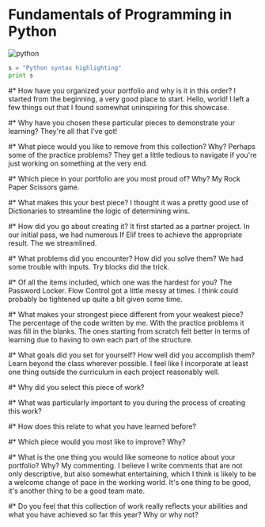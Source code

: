 # Fundamentals of Programming in Python

![python](https://i.imgur.com/PbehiH2.png)

```python
s = "Python syntax highlighting"
print s
```

#* How have you organized your portfolio and why is it in this order? 
I started from the beginning, a very good place to start. Hello, world! I left a few things out that I found somewhat uninspiring for this showcase.

#* Why have you chosen these particular pieces to demonstrate your learning? 
They're all that I've got!

#* What piece would you like to remove from this collection? Why?
Perhaps some of the practice problems? They get a little tedious to navigate if you're just working on something at the very end.

#* Which piece in your portfolio are you most proud of? Why?
My Rock Paper Scissors game. 

#* What makes this your best piece?
I thought it was a pretty good use of Dictionaries to streamline the logic of determining wins.

#* How did you go about creating it?
It first started as a partner project. In our initial pass, we had numerous If Elif trees to achieve the appropriate result. The we streamlined. 

#* What problems did you encounter? How did you solve them?
We had some trouble with inputs. Try blocks did the trick.

#* Of all the items included, which one was the hardest for you?
The Password Locker. Flow Control got a little messy at times. I think could probably be tightened up quite a bit given some time.

#* What makes your strongest piece different from your weakest piece?
The percentage of the code written by me. With the practice problems it was fill in the blanks. The ones starting from scratch felt better in terms of learning due to having to own each part of the structure.

#* What goals did you set for yourself? How well did you accomplish them?
Learn beyond the class wherever possible. I feel like I incorporate at least one thing outside the curriculum in each project reasonably well. 

#* Why did you select this piece of work?


#* What was particularly important to you during the process of creating this work?


#* How does this relate to what you have learned before?


#* Which piece would you most like to improve? Why?


#* What is the one thing you would like someone to notice about your portfolio? Why?
My commenting. I believe I write comments that are not only descriptive, but also somewhat entertaining, which I think is likely to be a welcome change of pace in the working world. It's one thing to be good, it's another thing to be a good team mate.

#* Do you feel that this collection of work really reflects your abilities and what you have achieved so far this year? Why or why not?

